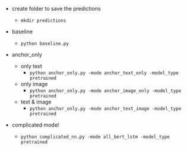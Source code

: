 - create folder to save the predictions
  - `mkdir predictions`

- baseline
  - `python baseline.py`
    
- anchor_only
  - only text
    - `python anchor_only.py -mode anchor_text_only -model_type pretrained`
  - only image
    - `python anchor_only.py -mode anchor_image_only -model_type pretrained`
  - text & image
    - `python anchor_only.py -mode anchor_text_image -model_type pretrained`

- complicated model
  - `python complicated_nn.py -mode all_bert_lstm -model_type pretrained`
  